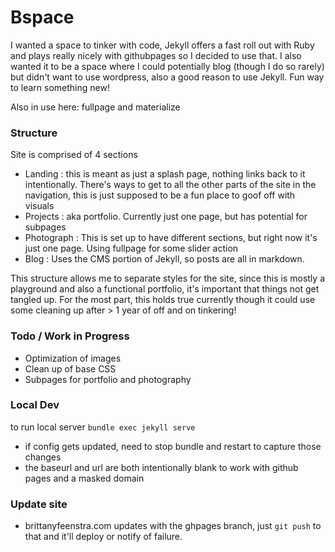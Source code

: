 # Bspace
I wanted a space to tinker with code, Jekyll offers a fast roll out with Ruby and plays really nicely with githubpages so I decided to use that. I also wanted it to be a space where I could potentially blog (though I do so rarely) but didn't want to use wordpress, also a good reason to use Jekyll. Fun way to learn something new!

Also in use here: fullpage and materialize

### Structure
Site is comprised of 4 sections
- Landing : this is meant as just a splash page, nothing links back to it intentionally. There's ways to get to all the other parts of the site in the navigation, this is just supposed to be a fun place to goof off with visuals
- Projects : aka portfolio. Currently just one page, but has potential for subpages
- Photograph : This is set up to have different sections, but right now it's just one page. Using fullpage for some slider action
- Blog : Uses the CMS portion of Jekyll, so posts are all in markdown.

This structure allows me to separate styles for the site, since this is mostly a playground and also a functional portfolio, it's important that things not get tangled up. For the most part, this holds true currently though it could use some cleaning up after > 1 year of off and on tinkering!

### Todo / Work in Progress
- Optimization of images
- Clean up of base CSS
- Subpages for portfolio and photography

### Local Dev
to run local server `bundle exec jekyll serve`
- if config gets updated, need to stop bundle and restart to capture those changes
- the baseurl and url are both intentionally blank to work with github pages and a masked domain

### Update site
- brittanyfeenstra.com updates with the ghpages branch, just `git push` to that and it'll deploy or notify of failure.
